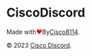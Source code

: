 # CiscoDiscord


<div class="footer p-3">
    <div class="row justify-content-center">
        <div class="col-6 text-start">
            <p class="desktop">Made with<span style="color: red;">&#10084;</span>By<a class="text-theme" href="https://cdn.cisco8114.com" target="_blank">Cisco8114</a>.</p>
        </div>
        <div class="col-6 text-end">
            <p class="desktop">&copy; 2023 <a class="text-theme" href="https://cdn.cisco8114.com/">Cisco Discord</a>.</p>
        </div>
    </div>
